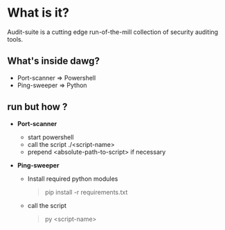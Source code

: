 # What is it?
Audit-suite is a cutting edge run-of-the-mill collection of security auditing tools. 

## What's inside dawg?
* Port-scanner => Powershell
* Ping-sweeper => Python

## run but how ?

* __Port-scanner__
    * start powershell
    * call the script ./\<script-name>
    * prepend \<absolute-path-to-script> if necessary

* __Ping-sweeper__
    * Install required python modules
        > pip install -r requirements.txt
    * call the script
        > py \<script-name>